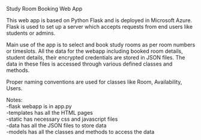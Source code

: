 Study Room Booking Web App

This web app is based on Python Flask and is deployed in Microsoft Azure.
Flask is used to set up a server which accepts requests from end users like students or admins.

Main use of the app is to select and book study rooms as per room numbers or timeslots.
All the data for the webapp including booked room details, student details, their encrypted credentials are stored in JSON files.
The data in these files is accessed through various defined classes and methods.

Proper naming conventions are used for classes like Room, Availability, Users.  

Notes:  
-flask webapp is in app.py   
-templates has all the HTML pages  
-static has necessary css and javascript files  
-data has all the JSON files to store data  
-models has all the classes and methods to access the data  
